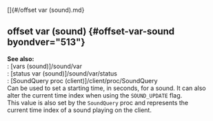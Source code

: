 []{#/offset var (sound).md}    
## offset var (sound) {#offset-var-sound byondver="513"}    
**See also:**    
:   [vars (sound)]/sound/var    
:   [status var (sound)]/sound/var/status    
:   [SoundQuery proc (client)]/client/proc/SoundQuery    
Can be used to set a starting time, in seconds, for a sound. It can also    
alter the current time index when using the `SOUND_UPDATE` flag.    
This value is also set by the `SoundQuery` proc and represents the    
current time index of a sound playing on the client.  
